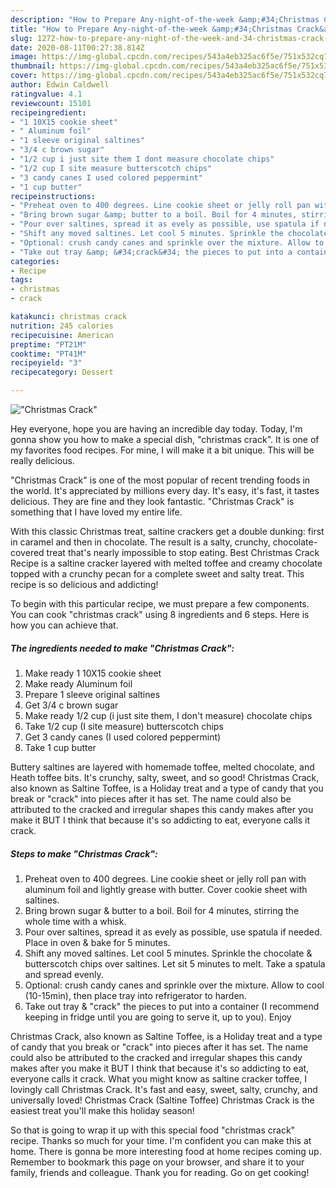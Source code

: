 ```yaml
---
description: "How to Prepare Any-night-of-the-week &amp;#34;Christmas Crack&amp;#34;"
title: "How to Prepare Any-night-of-the-week &amp;#34;Christmas Crack&amp;#34;"
slug: 1272-how-to-prepare-any-night-of-the-week-and-34-christmas-crack-and-34
date: 2020-08-11T00:27:38.814Z
image: https://img-global.cpcdn.com/recipes/543a4eb325ac6f5e/751x532cq70/christmas-crack-recipe-main-photo.jpg
thumbnail: https://img-global.cpcdn.com/recipes/543a4eb325ac6f5e/751x532cq70/christmas-crack-recipe-main-photo.jpg
cover: https://img-global.cpcdn.com/recipes/543a4eb325ac6f5e/751x532cq70/christmas-crack-recipe-main-photo.jpg
author: Edwin Caldwell
ratingvalue: 4.1
reviewcount: 15101
recipeingredient:
- "1 10X15 cookie sheet"
- " Aluminum foil"
- "1 sleeve original saltines"
- "3/4 c brown sugar"
- "1/2 cup i just site them I dont measure chocolate chips"
- "1/2 cup I site measure butterscotch chips"
- "3 candy canes I used colored peppermint"
- "1 cup butter"
recipeinstructions:
- "Preheat oven to 400 degrees. Line cookie sheet or jelly roll pan with aluminum foil and lightly grease with butter. Cover cookie sheet with saltines."
- "Bring brown sugar &amp; butter to a boil. Boil for 4 minutes, stirring the whole time with a whisk."
- "Pour over saltines, spread it as evely as possible, use spatula if needed. Place in oven &amp; bake for 5 minutes."
- "Shift any moved saltines. Let cool 5 minutes. Sprinkle the chocolate &amp; butterscotch chips over saltines. Let sit 5 minutes to melt. Take a spatula and spread evenly."
- "Optional: crush candy canes and sprinkle over the mixture. Allow to cool (10-15min), then place tray into refrigerator to harden."
- "Take out tray &amp; &#34;crack&#34; the pieces to put into a container (I recommend keeping in fridge until you are going to serve it, up to you). Enjoy"
categories:
- Recipe
tags:
- christmas
- crack

katakunci: christmas crack 
nutrition: 245 calories
recipecuisine: American
preptime: "PT21M"
cooktime: "PT41M"
recipeyield: "3"
recipecategory: Dessert

---
```



![&#34;Christmas Crack&#34;](https://img-global.cpcdn.com/recipes/543a4eb325ac6f5e/751x532cq70/christmas-crack-recipe-main-photo.jpg)

Hey everyone, hope you are having an incredible day today. Today, I'm gonna show you how to make a special dish, &#34;christmas crack&#34;. It is one of my favorites food recipes. For mine, I will make it a bit unique. This will be really delicious.

&#34;Christmas Crack&#34; is one of the most popular of recent trending foods in the world. It's appreciated by millions every day. It's easy, it's fast, it tastes delicious. They are fine and they look fantastic. &#34;Christmas Crack&#34; is something that I have loved my entire life.

With this classic Christmas treat, saltine crackers get a double dunking: first in caramel and then in chocolate. The result is a salty, crunchy, chocolate-covered treat that&#39;s nearly impossible to stop eating. Best Christmas Crack Recipe is a saltine cracker layered with melted toffee and creamy chocolate topped with a crunchy pecan for a complete sweet and salty treat. This recipe is so delicious and addicting!


To begin with this particular recipe, we must prepare a few components. You can cook &#34;christmas crack&#34; using 8 ingredients and 6 steps. Here is how you can achieve that.

<!--inarticleads1-->

##### The ingredients needed to make &#34;Christmas Crack&#34;:

1. Make ready 1 10X15 cookie sheet
1. Make ready  Aluminum foil
1. Prepare 1 sleeve original saltines
1. Get 3/4 c brown sugar
1. Make ready 1/2 cup (i just site them, I don&#39;t measure) chocolate chips
1. Take 1/2 cup (I site measure) butterscotch chips
1. Get 3 candy canes (I used colored peppermint)
1. Take 1 cup butter


Buttery saltines are layered with homemade toffee, melted chocolate, and Heath toffee bits. It&#39;s crunchy, salty, sweet, and so good! Christmas Crack, also known as Saltine Toffee, is a Holiday treat and a type of candy that you break or &#34;crack&#34; into pieces after it has set. The name could also be attributed to the cracked and irregular shapes this candy makes after you make it BUT I think that because it&#39;s so addicting to eat, everyone calls it crack. 

<!--inarticleads2-->

##### Steps to make &#34;Christmas Crack&#34;:

1. Preheat oven to 400 degrees. Line cookie sheet or jelly roll pan with aluminum foil and lightly grease with butter. Cover cookie sheet with saltines.
1. Bring brown sugar &amp; butter to a boil. Boil for 4 minutes, stirring the whole time with a whisk.
1. Pour over saltines, spread it as evely as possible, use spatula if needed. Place in oven &amp; bake for 5 minutes.
1. Shift any moved saltines. Let cool 5 minutes. Sprinkle the chocolate &amp; butterscotch chips over saltines. Let sit 5 minutes to melt. Take a spatula and spread evenly.
1. Optional: crush candy canes and sprinkle over the mixture. Allow to cool (10-15min), then place tray into refrigerator to harden.
1. Take out tray &amp; &#34;crack&#34; the pieces to put into a container (I recommend keeping in fridge until you are going to serve it, up to you). Enjoy


Christmas Crack, also known as Saltine Toffee, is a Holiday treat and a type of candy that you break or &#34;crack&#34; into pieces after it has set. The name could also be attributed to the cracked and irregular shapes this candy makes after you make it BUT I think that because it&#39;s so addicting to eat, everyone calls it crack. What you might know as saltine cracker toffee, I lovingly call Christmas Crack. It&#39;s fast and easy, sweet, salty, crunchy, and universally loved! Christmas Crack (Saltine Toffee) Christmas Crack is the easiest treat you&#39;ll make this holiday season! 

So that is going to wrap it up with this special food &#34;christmas crack&#34; recipe. Thanks so much for your time. I'm confident you can make this at home. There is gonna be more interesting food at home recipes coming up. Remember to bookmark this page on your browser, and share it to your family, friends and colleague. Thank you for reading. Go on get cooking!
